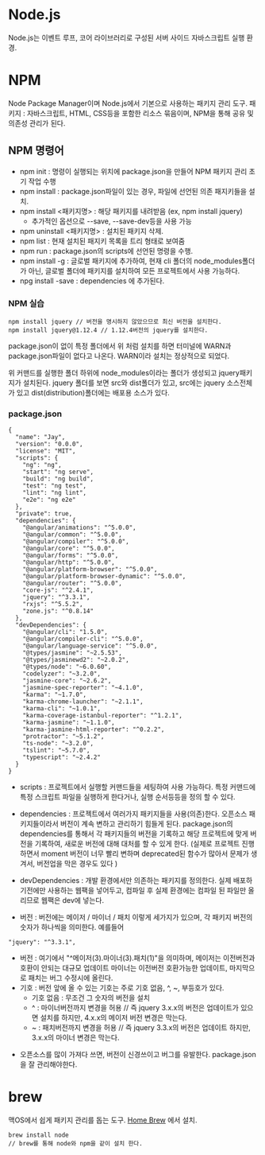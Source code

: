 # Node.js
Node.js는 이벤트 루프, 코어 라이브러리로 구성된 서버 사이드 자바스크립트 실행 환경.


# NPM
Node Package Manager이며 Node.js에서 기본으로 사용하는 패키지 관리 도구.
패키지 : 자바스크립트, HTML, CSS등을 포함한 리소스 묶음이며, NPM을 통해 공유 및 의존성 관리가 된다.

## NPM 명령어
- npm init : 명령이 실행되는 위치에 package.json을 만들어 NPM 패키지 관리 초기 작업 수행
- npm install : package.json파일이 있는 경우, 파일에 선언된 의존 패지키들을 설치.
- npm install <패키지명> : 해당 패키지를 내려받음 (ex, npm install jquery)
  - 추가적인 옵션으로 --save, --save-dev등을 사용 가능
- npm uninstall <패키지명> : 설치된 패키지 삭제.
- npm list : 현재 설치된 패지키 목록을 트리 형태로 보여줌
- npm run : package.json의 scripts에 선언된 명령을 수행.
- npm install -g : 글로벌 패키지에 추가하여, 현재 cli 폴더의 node_modules폴더가 아닌, 글로벌 폴더에 패키지를 설치하여 모든 프로젝트에서 사용 가능하다.
- npg install -save : dependencies 에 추가된다.

### NPM 실습
```
npm install jquery // 버전을 명시하지 않았으므로 최신 버전을 설치한다.
npm install jquery@1.12.4 // 1.12.4버전의 jquery를 설치한다.
```
package.json이 없이 특정 폴더에서 위 처럼 설치를 하면 터미널에 WARN과 package.json파일이 없다고 나온다.
WARN이라 설치는 정상적으로 되었다.

위 커맨드를 실행한 폴더 하위에 node_modules이라는 폴더가 생성되고 jquery패키지가 설치된다.
jquery 폴더를 보면 src와 dist폴더가 있고, src에는 jquery 소스전체가 있고 dist(distribution)폴더에는 배포용 소스가 있다.

### package.json
```
{
  "name": "Jay",
  "version": "0.0.0",
  "license": "MIT",
  "scripts": {
    "ng": "ng",
    "start": "ng serve",
    "build": "ng build",
    "test": "ng test",
    "lint": "ng lint",
    "e2e": "ng e2e"
  },
  "private": true,
  "dependencies": {
    "@angular/animations": "^5.0.0",
    "@angular/common": "^5.0.0",
    "@angular/compiler": "^5.0.0",
    "@angular/core": "^5.0.0",
    "@angular/forms": "^5.0.0",
    "@angular/http": "^5.0.0",
    "@angular/platform-browser": "^5.0.0",
    "@angular/platform-browser-dynamic": "^5.0.0",
    "@angular/router": "^5.0.0",
    "core-js": "^2.4.1",
    "jquery": "^3.3.1",
    "rxjs": "^5.5.2",
    "zone.js": "^0.8.14"
  },
  "devDependencies": {
    "@angular/cli": "1.5.0",
    "@angular/compiler-cli": "^5.0.0",
    "@angular/language-service": "^5.0.0",
    "@types/jasmine": "~2.5.53",
    "@types/jasminewd2": "~2.0.2",
    "@types/node": "~6.0.60",
    "codelyzer": "~3.2.0",
    "jasmine-core": "~2.6.2",
    "jasmine-spec-reporter": "~4.1.0",
    "karma": "~1.7.0",
    "karma-chrome-launcher": "~2.1.1",
    "karma-cli": "~1.0.1",
    "karma-coverage-istanbul-reporter": "^1.2.1",
    "karma-jasmine": "~1.1.0",
    "karma-jasmine-html-reporter": "^0.2.2",
    "protractor": "~5.1.2",
    "ts-node": "~3.2.0",
    "tslint": "~5.7.0",
    "typescript": "~2.4.2"
  }
}
```
- scripts : 프로젝트에서 실행할 커맨드들을 세팅하여 사용 가능하다. 특정 커맨드에 특정 스크립트 파일을 실행하게 한다거나, 실행 순서등등을 정의 할 수 있다.
- dependencies : 프로젝트에서 여러가지 패키지들을 사용(의존)한다. 오픈소스 패키지들이라서 버전이 계속 변하고 관리하기 힘들게 된다. package.json의 dependencies를 통해서 각 패키지들의 버전을 기록하고 해당 프로젝트에 맞게 버전을 기록하여, 새로운 버전에 대해 대처를 할 수 있게 한다. (실제로 프로젝트 진행하면서 moment 버전이 너무 빨리 변하며 deprecated된 함수가 많아서 문제가 생겨서, 버전업을 막은 경우도 있다 )
- devDependencies : 개발 환경에서만 의존하는 패키지를 정의한다. 실제 배포하기전에만 사용하는 웹팩을 넣어두고, 컴파일 후 실제 환경에는 컴파일 된 파일만 올리므로 웹팩은 dev에 넣는다.

- 버전 : 버전에는 메이저 / 마이너 / 패치 이렇게 세가지가 있으며, 각 패키지 버전의 숫자가 하나씩을 의미한다. 예를들어 
```
"jquery": "^3.3.1",
```
- 버전 : 여기에서 "^메이저(3).마이너(3).패치(1)"을 의미하며, 메이저는 이전버전과 호환이 안되는 대규모 업데이트 마이너는 이전버전 호환가능한 업데이트, 마지막으로 패치는 버그 수정시에 올린다.
- 기호 :  버전 앞에 올 수 있는 기호는 주로 기호 없음, ^, ~, 부등호가 있다.
  - 기호 없음 : 무조건 그 숫자의 버전을 설치
  - ^ : 마이너버전까지 변경을 허용 // 즉 jquery 3.x.x의 버전은 업데이트가 있으면 설치를 하지만, 4.x.x의 메이저 버전 변경은 막는다.
  - ~ : 패치버전까지 변경을 허용 // 즉 jquery 3.3.x의 버전은 업데이트 하지만, 3.x.x의 마이너 변경은 막는다.
  
* 오픈소스를 많이 가져다 쓰면, 버전이 신경쓰이고 버그를 유발한다. package.json을 잘 관리해야한다. 

# brew
맥OS에서 쉽게 패키지 관리를 돕는 도구.
[Home Brew](http://brew.sh) 에서 설치.
```
brew install node
// brew를 통해 node와 npm을 같이 설치 한다.
```


